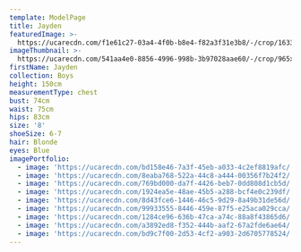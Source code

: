 ```yaml
---
template: ModelPage
title: Jayden
featuredImage: >-
  https://ucarecdn.com/f1e61c27-03a4-4f0b-b8e4-f82a3f31e3b8/-/crop/1633x1241/0,226/-/preview/
imageThumbnail: >-
  https://ucarecdn.com/541aa4e0-8856-4996-998b-3b97028aae60/-/crop/965x1289/291,0/-/preview/
firstName: Jayden
collection: Boys
height: 150cm
measurementType: chest
bust: 74cm
waist: 75cm
hips: 83cm
size: '8'
shoeSize: 6-7
hair: Blonde
eyes: Blue
imagePortfolio:
  - image: 'https://ucarecdn.com/bd158e46-7a3f-45eb-a033-4c2ef8819afc/'
  - image: 'https://ucarecdn.com/8eaba768-522a-44c8-a444-00356f7b24f2/'
  - image: 'https://ucarecdn.com/769bd000-da7f-4426-beb7-0dd808d1cb5d/'
  - image: 'https://ucarecdn.com/1924ea5e-48ae-45b5-a288-bcf4e0c239df/'
  - image: 'https://ucarecdn.com/8d43fce6-1446-46c5-9d29-8a49b31de56d/'
  - image: 'https://ucarecdn.com/99933555-8446-459e-87f5-e25aca029cca/'
  - image: 'https://ucarecdn.com/1284ce96-636b-47ca-a74c-88a8f43865d6/'
  - image: 'https://ucarecdn.com/a3892ed8-f352-444b-aaf2-67a2fde6ae64/'
  - image: 'https://ucarecdn.com/bd9c7f00-2d53-4cf2-a903-2d6705778524/'
---
```


